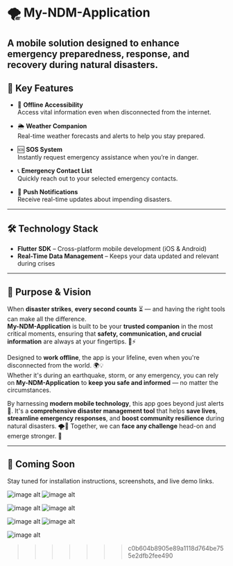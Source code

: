 # 🌪️ My-NDM-Application
A mobile solution designed to **enhance emergency preparedness, response, and recovery** during natural disasters.
---
## 🚀 Key Features
- 📡 **Offline Accessibility**  
  Access vital information even when disconnected from the internet.

- 🌦️ **Weather Companion**  
  Real-time weather forecasts and alerts to help you stay prepared.

- 🆘 **SOS System**  
  Instantly request emergency assistance when you’re in danger.

- 📞 **Emergency Contact List**  
  Quickly reach out to your selected emergency contacts.

- 🔔 **Push Notifications**  
  Receive real-time updates about impending disasters.
---
## 🛠️ Technology Stack
- **Flutter SDK** – Cross-platform mobile development (iOS & Android)  
- **Real-Time Data Management** – Keeps your data updated and relevant during crises
---
## 🎯 Purpose & Vision
When **disaster strikes**, **every second counts** ⏳ — and having the right tools can make all the difference.  
**My-NDM-Application** is built to be your **trusted companion** in the most critical moments, ensuring that **safety, communication, and crucial information** are always at your fingertips. 📱⚡

Designed to **work offline**, the app is your lifeline, even when you're disconnected from the world. 🌍💡  
Whether it's during an earthquake, storm, or any emergency, you can rely on **My-NDM-Application** to **keep you safe and informed** — no matter the circumstances.

By harnessing **modern mobile technology**, this app goes beyond just alerts 🚨. It's a **comprehensive disaster management tool** that helps **save lives**, **streamline emergency responses**, and **boost community resilience** during natural disasters. 🌪️💪
Together, we can **face any challenge** head-on and emerge stronger. 🌟

---
## 📲 Coming Soon
Stay tuned for installation instructions, screenshots, and live demo links.


![image alt](https://github.com/Probin-15/My-NDM-Application/blob/a1c63ca63bf8144d403b0ed5479ea00934a8ea7f/images/Picture1.jpg)
![image alt](https://github.com/Probin-15/My-NDM-Application/blob/a1c63ca63bf8144d403b0ed5479ea00934a8ea7f/images/Picture2.jpg)

![image alt](https://github.com/Probin-15/My-NDM-Application/blob/a1c63ca63bf8144d403b0ed5479ea00934a8ea7f/images/Picture3.jpg)
![image alt](https://github.com/Probin-15/My-NDM-Application/blob/a1c63ca63bf8144d403b0ed5479ea00934a8ea7f/images/Picture4.jpg)

![image alt](https://github.com/Probin-15/My-NDM-Application/blob/a1c63ca63bf8144d403b0ed5479ea00934a8ea7f/images/Picture5.jpg)
![image alt](https://github.com/Probin-15/My-NDM-Application/blob/a1c63ca63bf8144d403b0ed5479ea00934a8ea7f/images/Picture6.jpg)

![image alt](https://github.com/Probin-15/My-NDM-Application/blob/a1c63ca63bf8144d403b0ed5479ea00934a8ea7f/images/Picture7.jpg)
>>>>>>> c0b604b8905e89a1118d764be755e2dfb2fee490

